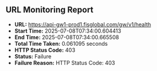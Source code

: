 ## URL Monitoring Report

- **URL:** https://api-gw1-prod1.fisglobal.com/gw/v1/health
- **Start Time:** 2025-07-08T07:34:00.604413
- **End Time:** 2025-07-08T07:34:00.665508
- **Total Time Taken:** 0.061095 seconds
- **HTTP Status Code:** 403
- **Status:** Failure
- **Failure Reason:** HTTP Status Code: 403
